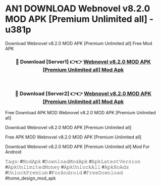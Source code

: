 # AN1 DOWNLOAD Webnovel v8.2.0 MOD APK [Premium Unlimited all] - u381p
Download Webnovel v8.2.0 MOD APK [Premium Unlimited all] Free Mod APK

<div align="center">
<h3>🔴 Download [Server1] 👉👉 <a href="https://apk-comot.site?title=Webnovel_v8.2.0_MOD_APK_[Premium_Unlimited_all]">Webnovel v8.2.0 MOD APK [Premium Unlimited all] Mod Apk</a></h3><br>

<h3>🔴 Download [Server2] 👉👉 <a href="https://apk-comot.site?title=Webnovel_v8.2.0_MOD_APK_[Premium_Unlimited_all]">Webnovel v8.2.0 MOD APK [Premium Unlimited all] Mod Apk</a></h3>
</div>


Free Download APK MOD Webnovel v8.2.0 MOD APK [Premium Unlimited all]

Download Webnovel v8.2.0 MOD APK [Premium Unlimited all] 

Free APK MOD Webnovel v8.2.0 MOD APK [Premium Unlimited all] 

Download Webnovel v8.2.0 MOD APK [Premium Unlimited all] Mod For Android

𝚃𝚊𝚐𝚜: #𝙼𝚘𝚍𝙰𝚙𝚔 #𝙳𝚘𝚠𝚗𝚕𝚘𝚊𝚍𝙼𝚘𝚍𝙰𝚙𝚔 #𝙰𝚙𝚔𝙻𝚊𝚝𝚎𝚜𝚝𝚅𝚎𝚛𝚜𝚒𝚘𝚗 #𝙰𝚙𝚔𝚄𝚗𝚕𝚒𝚖𝚒𝚝𝚎𝚍𝙼𝚘𝚗𝚎𝚢 #𝙰𝚙𝚔𝚄𝚗𝚕𝚘𝚌𝚔𝙰𝚕𝚕 #𝙰𝚙𝚔𝙽𝚘𝙰𝚍𝚜 #𝚄𝚗𝚕𝚘𝚌𝚔𝙿𝚛𝚎𝚖𝚒𝚞𝚖 #𝙵𝚘𝚛𝙰𝚗𝚍𝚛𝚘𝚒𝚍 #𝙵𝚛𝚎𝚎𝙳𝚘𝚠𝚗𝚕𝚘𝚊𝚍 #home_design_mod_apk